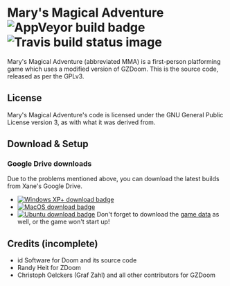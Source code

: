 # Mary's Magical Adventure ![AppVeyor build badge](https://ci.appveyor.com/api/projects/status/github/Xane123/MaryMagicalAdventure?svg=true) ![Travis build status image](https://travis-ci.org/Xane123/MaryMagicalAdventure.svg?branch=master "MacOS/Ubuntu Build Status (Travis CI)")
Mary's Magical Adventure (abbreviated MMA) is a first-person platforming game which uses a modified version of GZDoom. This is the source code, released as per the GPLv3.
## License
Mary's Magical Adventure's code is licensed under the GNU General Public License version 3, as with what it was derived from.
## Download & Setup
### Google Drive downloads
Due to the problems mentioned above, you can download the latest builds from Xane's Google Drive.
* [![Windows XP+ download badge](https://img.shields.io/badge/Windows%20(XP+)-Download-green.svg)](https://storage.googleapis.com/marys-magical-adventure/downloads/engine-windows.zip)
* [![MacOS download badge](https://img.shields.io/badge/MacOS-Download-blue.svg)](https://storage.googleapis.com/marys-magical-adventure/downloads/engine-mac.zip)
* [![Ubuntu download badge](https://img.shields.io/badge/Ubuntu-Download-red.svg)](https://storage.googleapis.com/marys-magical-adventure/downloads/engine-ubuntu.zip)
Don't forget to download the [game data](https://storage.googleapis.com/marys-magical-adventure/downloads/game-data.zip) as well, or the game won't start up!
## Credits (incomplete)
* id Software for Doom and its source code
* Randy Heit for ZDoom
* Christoph Oelckers (Graf Zahl) and all other contributors for GZDoom

